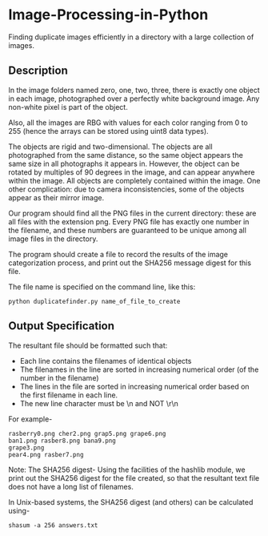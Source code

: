 # Image-Processing-in-Python
Finding duplicate images efficiently in a directory with a large collection of images.

## Description
In the image folders named zero, one, two, three, there is exactly one object in each image, photographed over a perfectly white background image. Any non-white pixel is part of the object.

Also, all the images are RBG with values for each color ranging from 0 to 255 (hence the arrays can be stored using uint8 data types).

The objects are rigid and two-dimensional. The objects are all photographed from the same distance, so the same object appears the same size in all photographs it appears in. However, the object can be rotated by multiples of 90 degrees in the image, and can appear anywhere within the image. All objects are completely contained within the image. One other complication: due to camera inconsistencies, some of the objects appear as their mirror image.

Our program should find all the PNG files in the current directory: these are all files with the extension png. Every PNG file has exactly one number in the filename, and these numbers are guaranteed to be unique among all image files in the directory.

The program should create a file to record the results of the image categorization process, and print out the SHA256 message digest for this file.

The file name is specified on the command line, like this:

```python duplicatefinder.py name_of_file_to_create```

## Output Specification
The resultant file should be formatted such that:
 - Each line contains the filenames of identical objects
 - The filenames in the line are sorted in increasing numerical order (of the number in the filename)
 - The lines in the file are sorted in increasing numerical order based on the first filename in each line.
 - The new line character must be \n and NOT \r\n

For example-
```
rasberry0.png cher2.png grap5.png grape6.png
ban1.png rasber8.png bana9.png
grape3.png
pear4.png rasber7.png
```

Note: The SHA256 digest-
Using the facilities of the hashlib module, we print out the SHA256 digest for the file created, so that the resultant text file does not have a long list of filenames.

In Unix-based systems, the SHA256 digest (and others) can be calculated using-

```shasum -a 256 answers.txt```

